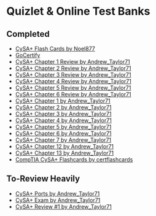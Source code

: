Quizlet & Online Test Banks
===========================

Completed
---------
- [CySA+ Flash Cards by Noel877](https://www.quizlet.com/235130784/learn)
- [GoCertify](http://www.gocertify.com/security-quizzes/cysa-practice-quiz-cs0-001-quiz-1)
- [CySA+ Chapter 1 Review by Andrew_Taylor71](https://quizlet.com/337746724)
- [CySA+ Chapter 2 Review by Andrew_Taylor71](https://quizlet.com/337746168)
- [CySA+ Chapter 3 Review by Andrew_Taylor71](https://quizlet.com/337745723)
- [CySA+ Chapter 4 Review by Andrew_Taylor71](https://quizlet.com/337745203)
- [CySA+ Chapter 5 Review by Andrew_Taylor71](https://quizlet.com/337744715)
- [CySA+ Chapter 6 Review by Andrew_Taylor71](https://quizlet.com/337735139)
- [CySA+ Chapter 1 by Andrew_Taylor71](https://quizlet.com/337746930)
- [CySA+ Chapter 2 by Andrew_Taylor71](https://quizlet.com/331602684)
- [CySA+ Chapter 3 by Andrew_Taylor71](https://quizlet.com/337745971)
- [CySA+ Chapter 4 by Andrew_Taylor71](https://quizlet.com/337745477)
- [CySA+ Chapter 5 by Andrew_Taylor71](https://quizlet.com/337744966)
- [CySA+ Chapter 6 by Andrew_Taylor71](https://quizlet.com/337735366)
- [CySA+ Chapter 7 by Andrew_Taylor71](https://quizlet.com/337734656)
- [CySA+ Chapter 12 by Andrew_Taylor71](https://quizlet.com/337713987)
- [CySA+ Chapter 13 by Andrew_Taylor71](https://quizlet.com/337657546)
- [CompTIA CySA+ Flashcards by certflashcards](https://quizlet.com/301232749)

To-Review Heavily
-----------------
- [CySA+ Ports by Andrew_Taylor71](https://quizlet.com/331602395)
- [CySA+ Exam by Andrew_Taylor71](https://quizlet.com/337748927)
- [CySA+ Review #1 by Andrew_Taylor71](https://quizlet.com/337736431)